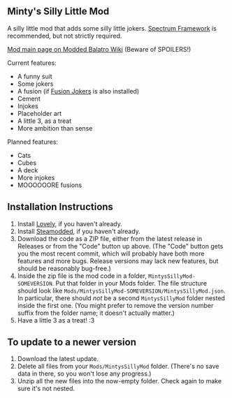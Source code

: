 ## Minty's Silly Little Mod

A silly little mod that adds some silly little jokers. [Spectrum Framework](https://github.com/wingedcatgirl/SpectrumFramework) is recommended, but not strictly required.

[Mod main page on Modded Balatro Wiki](https://balatromods.miraheze.org/wiki/Minty%27s_Silly_Little_Mod) (Beware of SPOILERS!)

Current features:
- A funny suit
- Some jokers
- A fusion (if [Fusion Jokers](https://github.com/lshtech/Fusion-Jokers) is also installed)
- Cement
- Injokes
- Placeholder art
- A little 3, as a treat
- More ambition than sense

Planned features:
- Cats
- Cubes
- A deck
- More injokes
- MOOOOOORE fusions 

## Installation Instructions
1. Install [Lovely](https://github.com/ethangreen-dev/lovely-injector), if you haven't already.
2. Install [Steamodded](https://github.com/Steamopollys/steamodded), if you haven't already.
3. Download the code as a ZIP file, either from the latest release in Releases or from the "Code" button up above. (The "Code" button gets you the most recent commit, which will probably have both more features and more bugs. Release versions may lack new features, but should be reasonably bug-free.)
4. Inside the zip file is the mod code in a folder, `MintysSillyMod-SOMEVERSION`. Put that folder in your Mods folder. The file structure should look like `Mods/MintysSillyMod-SOMEVERSION/MintysSillyMod.json`. In particular, there should _not_ be a second `MintysSillyMod` folder nested inside the first one. (You might prefer to remove the version number suffix from the folder name; it doesn't actually matter.)
5. Have a little 3 as a treat! :3

## To update to a newer version
1. Download the latest update.
2. Delete all files from your `Mods/MintysSillyMod` folder. (There's no save data in there, so you won't lose any progress.)
3. Unzip all the new files into the now-empty folder. Check again to make sure it's not nested.